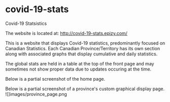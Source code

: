 # covid-19-stats
Covid-19 Statsistics

The website is located at: http://covid-19-stats.epizy.com/

This is a website that displays Covid-19 statistics, predominantly focused on Canadian Statistics. Each Canadian Province/Territory has its own section along with associated graphs that display cumulative and daily statistics.

The global stats are held in a table at the top of the front page and may sometimes not show proper data due to updates occuring at the time.

Below is a partial screenshot of the home page.

Below is a partial screenshot of a province's custom graphical display page.
![]images/province_page.png



